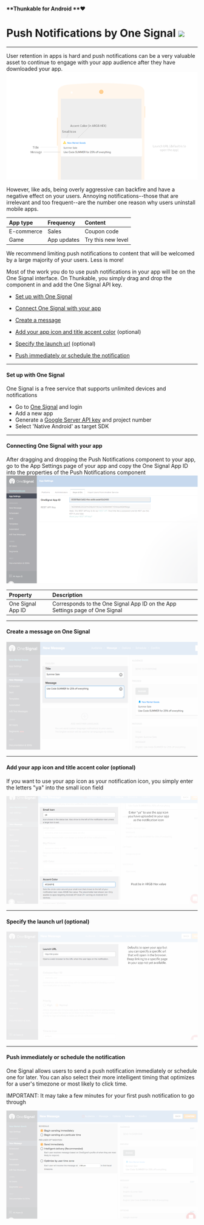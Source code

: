 #### **Thunkable for Android **❤

# Push Notifications by One Signal ![](/assets/one-signal-icon.png)

---

User retention in apps is hard and push notifications can be a very valuable asset to continue to engage with your app audience after they have downloaded your app.![](/assets/push-fig-4.png)

However, like ads, being overly aggressive can backfire and have a negative effect on your users. Annoying notifications--those that are irrelevant and too frequent--are the number one reason why users uninstall mobile apps.

| App type | Frequency | Content |
| :--- | :--- | :--- |
| E-commerce | Sales | Coupon code |
| Game | App updates | Try this new level |

We recommend limiting push notifications to content that will be welcomed by a large majority of your users. Less is more!

Most of the work you do to use push notifications in your app will be on the One Signal interface. On Thunkable, you simply drag and drop the component in and add the One Signal API key.

* [Set up with One Signal](#set-up-with-one-signal)

* [Connect One Signal with your app](#connecting-one-signal-with-your-app)

* [Create a message](#create-a-message)

* [Add your app icon and title accent color](#add-your-app-icon-and-title-accent-color) \(optional\)

* [Specify the launch url](#specify-the-launch-url-optional) \(optional\)

* [Push immediately or schedule the notification](#push-the-notification)

---

#### Set up with One Signal

One Signal is a free service that supports unlimited devices and notifications

* Go to [One Signal](https://onesignal.com/) and login
* Add a new app
* Generate a [Google Server API key](https://documentation.onesignal.com/docs/generate-a-google-server-api-key) and project number
* Select 'Native Android' as target SDK

---

#### Connecting One Signal with your app

After dragging and dropping the Push Notifications component to your app, go to the App Settings page of your app and copy the One Signal App ID into the properties of the Push Notifications component![](/assets/push-fig-1.png)

| Property | Description |
| :--- | :--- |
| One Signal App ID | Corresponds to the One Signal App ID on the App Settings page of One Signal |

---

#### Create a message on One Signal

![](/assets/push-fig-3.png)

---

#### Add your app icon and title accent color \(optional\)

If you want to use your app icon as your notification icon, you simply enter the letters "ya" into the small icon field

![](/assets/push-fig-5.png)

---

#### Specify the launch url \(optional\)

![](/assets/push-fig-6.png)

---

#### Push immediately or schedule the notification

One Signal allows users to send a push notification immediately or schedule one for later. You can also select their more intelligent timing that optimizes for a user's timezone or most likely to click time.

IMPORTANT: It may take a few minutes for your first push notification to go through

![](/assets/push-fig-7.png)

